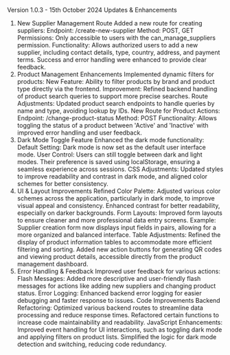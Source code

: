 Version 1.0.3 - 15th October 2024
Updates & Enhancements
1. New Supplier Management Route
Added a new route for creating suppliers:
Endpoint: /create-new-supplier
Method: POST, GET
Permissions: Only accessible to users with the can_manage_suppliers permission.
Functionality: Allows authorized users to add a new supplier, including contact details, type, country, address, and payment terms. Success and error handling were enhanced to provide clear feedback.
2. Product Management Enhancements
Implemented dynamic filters for products:
New Feature: Ability to filter products by brand and product type directly via the frontend.
Improvement: Refined backend handling of product search queries to support more precise searches.
Route Adjustments: Updated product search endpoints to handle queries by name and type, avoiding lookup by IDs.
New Route for Product Actions:
Endpoint: /change-product-status
Method: POST
Functionality: Allows toggling the status of a product between 'Active' and 'Inactive' with improved error handling and user feedback.
3. Dark Mode Toggle Feature
Enhanced the dark mode functionality:
Default Setting: Dark mode is now set as the default user interface mode.
User Control: Users can still toggle between dark and light modes. Their preference is saved using localStorage, ensuring a seamless experience across sessions.
CSS Adjustments: Updated styles to improve readability and contrast in dark mode, and aligned color schemes for better consistency.
4. UI & Layout Improvements
Refined Color Palette:
Adjusted various color schemes across the application, particularly in dark mode, to improve visual appeal and consistency.
Enhanced contrast for better readability, especially on darker backgrounds.
Form Layouts:
Improved form layouts to ensure cleaner and more professional data entry screens.
Example: Supplier creation form now displays input fields in pairs, allowing for a more organized and balanced interface.
Table Adjustments:
Refined the display of product information tables to accommodate more efficient filtering and sorting.
Added new action buttons for generating QR codes and viewing product details, accessible directly from the product management dashboard.
5. Error Handling & Feedback
Improved user feedback for various actions:
Flash Messages: Added more descriptive and user-friendly flash messages for actions like adding new suppliers and changing product status.
Error Logging: Enhanced backend error logging for easier debugging and faster response to issues.
Code Improvements
Backend Refactoring:
Optimized various backend routes to streamline data processing and reduce response times.
Refactored certain functions to increase code maintainability and readability.
JavaScript Enhancements:
Improved event handling for UI interactions, such as toggling dark mode and applying filters on product lists.
Simplified the logic for dark mode detection and switching, reducing code redundancy.
